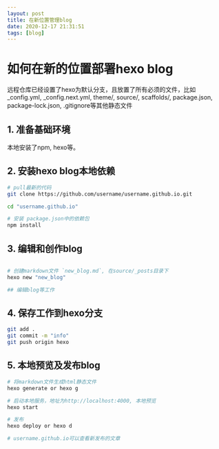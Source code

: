 ```yaml
---
layout: post
title: 在新位置管理blog
date: 2020-12-17 21:31:51
tags: [blog]
---
```



# 如何在新的位置部署hexo blog

远程仓库已经设置了hexo为默认分支，且放置了所有必须的文件，比如_config.yml, _config.next.yml, theme/, source/, scaffolds/, package.json, package-lock.json, .gitignore等其他静态文件

## 1. 准备基础环境

本地安装了npm, hexo等。

## 2. 安装hexo blog本地依赖

```sh
# pull最新的代码
git clone https://github.com/username/username.github.io.git

cd "username.github.io"

# 安装 package.json中的依赖包
npm install

```
<!-- more -->

## 3. 编辑和创作blog

```sh

# 创建markdown文件 `new_blog.md`, 在source/_posts目录下
hexo new "new_blog"

## 编辑blog等工作
```

## 4. 保存工作到hexo分支
```sh
git add .
git commit -m "info"
git push origin hexo
```


## 5. 本地预览及发布blog

```sh
# 将markdown文件生成html静态文件
hexo generate or hexo g

# 启动本地服务，地址为http://localhost:4000, 本地预览
hexo start

# 发布
hexo deploy or hexo d

# username.github.io可以查看新发布的文章
```








